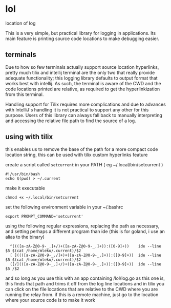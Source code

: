 # lol

location of log

This is a very simple, but practical library for logging in applications. Its
main feature is printing source code locations to make debugging easier.

## terminals

Due to how so few terminals actually support source location hyperlinks, pretty much tilix and intellij terminal are
the only two that really provide adequate functionality; this logging library defaults to output format that works
best with intellij. As such, the terminal is aware of the CWD and the code locations printed are relative, as
required to get the hyperlinkization from this terminal. 

Handling support for Tilix requires more complications and
due to advances with IntelliJ's handling it is not practical to support any other for this purpose. Users of this
library can always fall back to manually interpreting and accessing the relative file path to find the source of a log.

## using with tilix

this enables us to remove the base of the path for a more compact code location string,
this can be used with tilix custom hyperlinks feature

create a script called `setcurrent` in your PATH ( eg ~/.local/bin/setcurrent )

    #!/usr/bin/bash
    echo $(pwd) > ~/.current

make it executable

    chmod +x ~/.local/bin/setcurrent

set the following environment variable in your ~/.bashrc

    export PROMPT_COMMAND='setcurrent'

using the following regular expressions, replacing the path as necessary, and setting
perhaps a different program than ide (this is for goland, i use an alias to the binary)

      ^((([a-zA-Z@0-9-_.]+/)+([a-zA-Z@0-9-_.]+)):([0-9]+))    ide --line $5 $(cat /home/mleku/.current)/$2
      [ ]((([a-zA-Z@0-9-_./]+)+([a-zA-Z@0-9-_.]+)):([0-9]+))  ide --line $5 $(cat /home/mleku/.current)/$2
      ([/](([a-zA-Z@0-9-_.]+/)+([a-zA-Z@0-9-_.]+)):([0-9]+))  ide --line $5 /$2

and so long as you use this with an app containing /lol/log.go as this one is, this finds
that path and trims it off from the log line locations and in tilix you can click on the
file locations that are relative to the CWD where you are running the relay from. if this
is a remote machine, just go to the location where your source code is to make it work